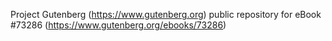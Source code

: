 Project Gutenberg (https://www.gutenberg.org) public repository for eBook #73286 (https://www.gutenberg.org/ebooks/73286)
